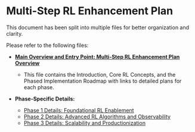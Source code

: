 # Multi-Step RL Enhancement Plan

This document has been split into multiple files for better organization and clarity.

Please refer to the following files:

*   **[Main Overview and Entry Point: Multi-Step RL Enhancement Plan Overview](./multi_step_rl_enhancement_plan_overview.md)**
    *   This file contains the Introduction, Core RL Concepts, and the Phased Implementation Roadmap with links to detailed plans for each phase.

*   **Phase-Specific Details:**
    *   [Phase 1 Details: Foundational RL Enablement](./multi_step_rl_enhancement_plan_phase1.md)
    *   [Phase 2 Details: Advanced RL Algorithms and Observability](./multi_step_rl_enhancement_plan_phase2.md)
    *   [Phase 3 Details: Scalability and Productionization](./multi_step_rl_enhancement_plan_phase3.md)
